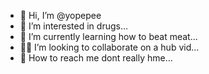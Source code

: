 - 👋 Hi, I’m @yopepee
- 💊 I’m interested in drugs...
- 🍆 I’m currently learning how to beat meat...
- 🍆🍑 I’m looking to collaborate on a hub vid...
- 🗿 How to reach me dont really hme...

<!---
yopepee/yopepee is a ✨ special ✨ repository because its `README.md` (this file) appears on your GitHub profile.
You can click the Preview link to take a look at your changes.
--->
